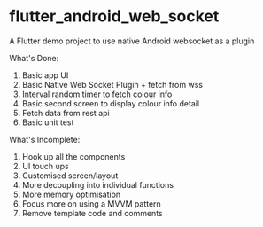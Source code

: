 # flutter_android_web_socket

A Flutter demo project to use native Android websocket as a plugin

What's Done:
1. Basic app UI
2. Basic Native Web Socket Plugin + fetch from wss
3. Interval random timer to fetch colour info
4. Basic second screen to display colour info detail
5. Fetch data from rest api
6. Basic unit test

What's Incomplete:
1. Hook up all the components
2. UI touch ups
3. Customised screen/layout
4. More decoupling into individual functions
5. More memory optimisation
6. Focus more on using a MVVM pattern
7. Remove template code and comments
